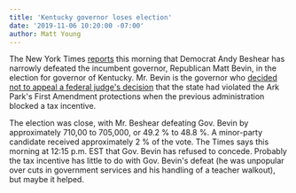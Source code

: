 ```yaml
---
title: 'Kentucky governor loses election'
date: '2019-11-06 10:20:00 -07:00'
author: Matt Young
---
```


The New York Times <a href="https://www.nytimes.com/interactive/2019/11/05/us/elections/results-kentucky-governor-general-election.html">reports</a> this morning that Democrat Andy Beshear has narrowly defeated the incumbent governor, Republican Matt Bevin, in the election for governor of Kentucky. Mr. Bevin is the governor who <a href="https://www.wcpo.com/news/local-news/grant-county/ark-encounter-builder-wins-legal-battle-over-tax-incentives">decided not to appeal <a href="https://www.wcpo.com/news/local-news/grant-county/ark-encounter-builder-wins-legal-battle-over-tax-incentives">a federal judge's decision</a> that the state had violated the Ark Park's First Amendment protections when the previous administration blocked a tax incentive.

The election was close, with Mr. Beshear defeating Gov. Bevin by approximately 710,00 to 705,000, or 49.2&nbsp;% to 48.8&nbsp;%. A minor-party candidate received approximately 2&nbsp;% of the vote. The Times says this morning at 12:15 p.m. EST that Gov. Bevin has refused to concede. Probably the tax incentive has little to do with Gov. Bevin's defeat (he was unpopular over cuts in government services and his handling of a teacher walkout), but maybe it helped.
